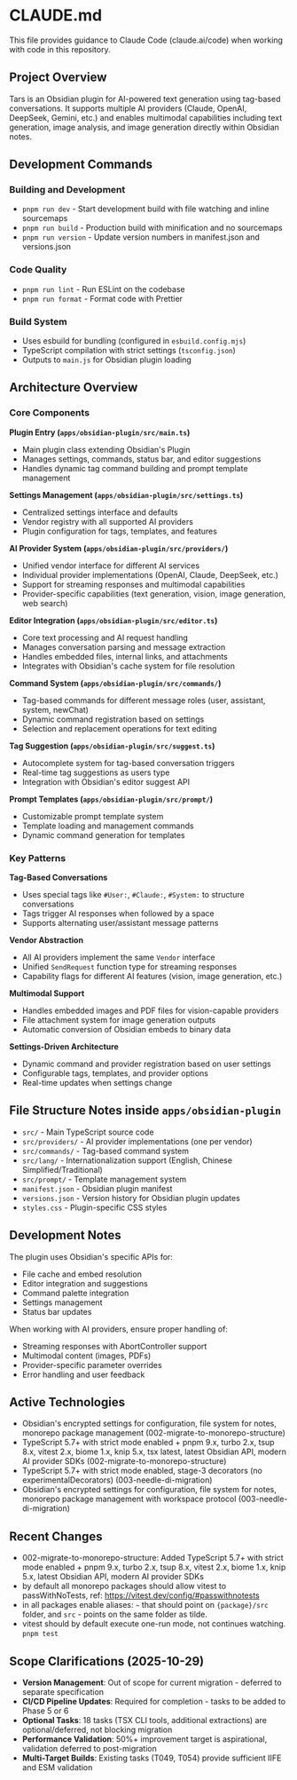# CLAUDE.md

This file provides guidance to Claude Code (claude.ai/code) when working with code in this repository.

## Project Overview

Tars is an Obsidian plugin for AI-powered text generation using tag-based conversations. It supports multiple AI providers (Claude, OpenAI, DeepSeek, Gemini, etc.) and enables multimodal capabilities including text generation, image analysis, and image generation directly within Obsidian notes.

## Development Commands

### Building and Development
- `pnpm run dev` - Start development build with file watching and inline sourcemaps
- `pnpm run build` - Production build with minification and no sourcemaps
- `pnpm run version` - Update version numbers in manifest.json and versions.json

### Code Quality
- `pnpm run lint` - Run ESLint on the codebase
- `pnpm run format` - Format code with Prettier

### Build System
- Uses esbuild for bundling (configured in `esbuild.config.mjs`)
- TypeScript compilation with strict settings (`tsconfig.json`)
- Outputs to `main.js` for Obsidian plugin loading

## Architecture Overview

### Core Components

**Plugin Entry (`apps/obsidian-plugin/src/main.ts`)**
- Main plugin class extending Obsidian's Plugin
- Manages settings, commands, status bar, and editor suggestions
- Handles dynamic tag command building and prompt template management

**Settings Management (`apps/obsidian-plugin/src/settings.ts`)**
- Centralized settings interface and defaults
- Vendor registry with all supported AI providers
- Plugin configuration for tags, templates, and features

**AI Provider System (`apps/obsidian-plugin/src/providers/`)**
- Unified vendor interface for different AI services
- Individual provider implementations (OpenAI, Claude, DeepSeek, etc.)
- Support for streaming responses and multimodal capabilities
- Provider-specific capabilities (text generation, vision, image generation, web search)

**Editor Integration (`apps/obsidian-plugin/src/editor.ts`)**
- Core text processing and AI request handling
- Manages conversation parsing and message extraction
- Handles embedded files, internal links, and attachments
- Integrates with Obsidian's cache system for file resolution

**Command System (`apps/obsidian-plugin/src/commands/`)**
- Tag-based commands for different message roles (user, assistant, system, newChat)
- Dynamic command registration based on settings
- Selection and replacement operations for text editing

**Tag Suggestion (`apps/obsidian-plugin/src/suggest.ts`)**
- Autocomplete system for tag-based conversation triggers
- Real-time tag suggestions as users type
- Integration with Obsidian's editor suggest API

**Prompt Templates (`apps/obsidian-plugin/src/prompt/`)**
- Customizable prompt template system
- Template loading and management commands
- Dynamic command generation for templates

### Key Patterns

**Tag-Based Conversations**
- Uses special tags like `#User:`, `#Claude:`, `#System:` to structure conversations
- Tags trigger AI responses when followed by a space
- Supports alternating user/assistant message patterns

**Vendor Abstraction**
- All AI providers implement the same `Vendor` interface
- Unified `SendRequest` function type for streaming responses
- Capability flags for different AI features (vision, image generation, etc.)

**Multimodal Support**
- Handles embedded images and PDF files for vision-capable providers
- File attachment system for image generation outputs
- Automatic conversion of Obsidian embeds to binary data

**Settings-Driven Architecture**
- Dynamic command and provider registration based on user settings
- Configurable tags, templates, and provider options
- Real-time updates when settings change

## File Structure Notes inside `apps/obsidian-plugin`

- `src/` - Main TypeScript source code
- `src/providers/` - AI provider implementations (one per vendor)
- `src/commands/` - Tag-based command system
- `src/lang/` - Internationalization support (English, Chinese Simplified/Traditional)
- `src/prompt/` - Template management system
- `manifest.json` - Obsidian plugin manifest
- `versions.json` - Version history for Obsidian plugin updates
- `styles.css` - Plugin-specific CSS styles

## Development Notes

The plugin uses Obsidian's specific APIs for:
- File cache and embed resolution
- Editor integration and suggestions
- Command palette integration
- Settings management
- Status bar updates

When working with AI providers, ensure proper handling of:
- Streaming responses with AbortController support
- Multimodal content (images, PDFs)
- Provider-specific parameter overrides
- Error handling and user feedback

## Active Technologies
- Obsidian's encrypted settings for configuration, file system for notes, monorepo package management (002-migrate-to-monorepo-structure)
- TypeScript 5.7+ with strict mode enabled + pnpm 9.x, turbo 2.x, tsup 8.x, vitest 2.x, biome 1.x, knip 5.x, tsx latest, latest Obsidian API, modern AI provider SDKs (002-migrate-to-monorepo-structure)
- TypeScript 5.7+ with strict mode enabled, stage-3 decorators (no experimentalDecorators) (003-needle-di-migration)
- Obsidian's encrypted settings for configuration, file system for notes, monorepo package management with workspace protocol (003-needle-di-migration)

## Recent Changes
- 002-migrate-to-monorepo-structure: Added TypeScript 5.7+ with strict mode enabled + pnpm 9.x, turbo 2.x, tsup 8.x, vitest 2.x, biome 1.x, knip 5.x, latest Obsidian API, modern AI provider SDKs
- by default all monorepo packages should allow vitest to passWithNoTests, ref: https://vitest.dev/config/#passwithnotests
- in all packages enable aliases: `~` that should point on `{package}/src` folder, and `src` - points on the same folder as tilde.
- vitest should by default execute one-run mode, not continues watching. `pnpm test`

## Scope Clarifications (2025-10-29)
- **Version Management**: Out of scope for current migration - deferred to separate specification
- **CI/CD Pipeline Updates**: Required for completion - tasks to be added to Phase 5 or 6
- **Optional Tasks**: 18 tasks (TSX CLI tools, additional extractions) are optional/deferred, not blocking migration
- **Performance Validation**: 50%+ improvement target is aspirational, validation deferred to post-migration
- **Multi-Target Builds**: Existing tasks (T049, T054) provide sufficient IIFE and ESM validation
